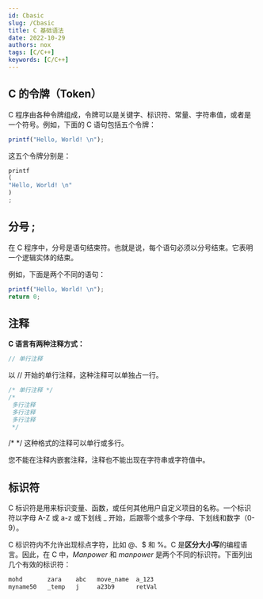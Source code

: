 ```yaml
---
id: Cbasic
slug: /Cbasic
title: C 基础语法
date: 2022-10-29
authors: nox
tags: [C/C++]
keywords: [C/C++]
---
```


<!-- truncate -->

## C 的令牌（Token）

C 程序由各种令牌组成，令牌可以是关键字、标识符、常量、字符串值，或者是一个符号。例如，下面的 C 语句包括五个令牌：

```js
printf("Hello, World! \n");
```

这五个令牌分别是：

```js
printf
(
"Hello, World! \n"
)
;
```

## 分号 ;

在 C 程序中，分号是语句结束符。也就是说，每个语句必须以分号结束。它表明一个逻辑实体的结束。

例如，下面是两个不同的语句：

```js
printf("Hello, World! \n");
return 0;
```

## 注释

**C 语言有两种注释方式：**

```js
// 单行注释
```

以 // 开始的单行注释，这种注释可以单独占一行。

```js
/* 单行注释 */
/* 
 多行注释
 多行注释
 多行注释
 */
```

 /* */  这种格式的注释可以单行或多行。

您不能在注释内嵌套注释，注释也不能出现在字符串或字符值中。

## 标识符

C 标识符是用来标识变量、函数，或任何其他用户自定义项目的名称。一个标识符以字母 A-Z 或 a-z 或下划线 _ 开始，后跟零个或多个字母、下划线和数字（0-9）。

C 标识符内不允许出现标点字符，比如 @、$ 和 %。C 是**区分大小写**的编程语言。因此，在 C 中，*Manpower* 和 *manpower* 是两个不同的标识符。下面列出几个有效的标识符：

```js
mohd       zara    abc   move_name  a_123
myname50   _temp   j     a23b9      retVal
```
